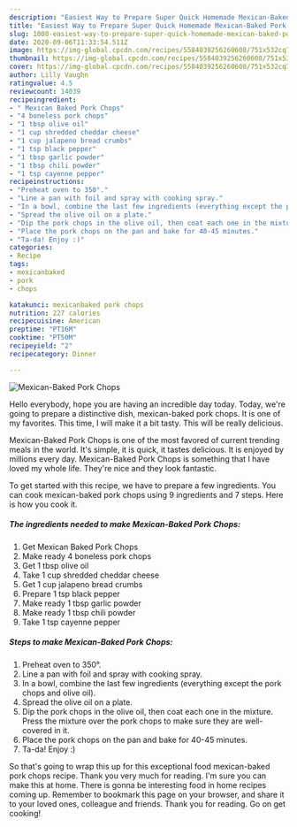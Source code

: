 ```yaml
---
description: "Easiest Way to Prepare Super Quick Homemade Mexican-Baked Pork Chops"
title: "Easiest Way to Prepare Super Quick Homemade Mexican-Baked Pork Chops"
slug: 1000-easiest-way-to-prepare-super-quick-homemade-mexican-baked-pork-chops
date: 2020-09-06T11:33:54.511Z
image: https://img-global.cpcdn.com/recipes/5584039256260608/751x532cq70/mexican-baked-pork-chops-recipe-main-photo.jpg
thumbnail: https://img-global.cpcdn.com/recipes/5584039256260608/751x532cq70/mexican-baked-pork-chops-recipe-main-photo.jpg
cover: https://img-global.cpcdn.com/recipes/5584039256260608/751x532cq70/mexican-baked-pork-chops-recipe-main-photo.jpg
author: Lilly Vaughn
ratingvalue: 4.5
reviewcount: 14039
recipeingredient:
- " Mexican Baked Pork Chops"
- "4 boneless pork chops"
- "1 tbsp olive oil"
- "1 cup shredded cheddar cheese"
- "1 cup jalapeno bread crumbs"
- "1 tsp black pepper"
- "1 tbsp garlic powder"
- "1 tbsp chili powder"
- "1 tsp cayenne pepper"
recipeinstructions:
- "Preheat oven to 350°."
- "Line a pan with foil and spray with cooking spray."
- "In a bowl, combine the last few ingredients (everything except the pork chops and olive oil)."
- "Spread the olive oil on a plate."
- "Dip the pork chops in the olive oil, then coat each one in the mixture. Press the mixture over the pork chops to make sure they are well-covered in it."
- "Place the pork chops on the pan and bake for 40-45 minutes."
- "Ta-da! Enjoy :)"
categories:
- Recipe
tags:
- mexicanbaked
- pork
- chops

katakunci: mexicanbaked pork chops 
nutrition: 227 calories
recipecuisine: American
preptime: "PT16M"
cooktime: "PT50M"
recipeyield: "2"
recipecategory: Dinner

---
```



![Mexican-Baked Pork Chops](https://img-global.cpcdn.com/recipes/5584039256260608/751x532cq70/mexican-baked-pork-chops-recipe-main-photo.jpg)

Hello everybody, hope you are having an incredible day today. Today, we're going to prepare a distinctive dish, mexican-baked pork chops. It is one of my favorites. This time, I will make it a bit tasty. This will be really delicious.

Mexican-Baked Pork Chops is one of the most favored of current trending meals in the world. It's simple, it is quick, it tastes delicious. It is enjoyed by millions every day. Mexican-Baked Pork Chops is something that I have loved my whole life. They're nice and they look fantastic.




To get started with this recipe, we have to prepare a few ingredients. You can cook mexican-baked pork chops using 9 ingredients and 7 steps. Here is how you cook it.

<!--inarticleads1-->

##### The ingredients needed to make Mexican-Baked Pork Chops:

1. Get  Mexican Baked Pork Chops
1. Make ready 4 boneless pork chops
1. Get 1 tbsp olive oil
1. Take 1 cup shredded cheddar cheese
1. Get 1 cup jalapeno bread crumbs
1. Prepare 1 tsp black pepper
1. Make ready 1 tbsp garlic powder
1. Make ready 1 tbsp chili powder
1. Take 1 tsp cayenne pepper




<!--inarticleads2-->

##### Steps to make Mexican-Baked Pork Chops:

1. Preheat oven to 350°.
1. Line a pan with foil and spray with cooking spray.
1. In a bowl, combine the last few ingredients (everything except the pork chops and olive oil).
1. Spread the olive oil on a plate.
1. Dip the pork chops in the olive oil, then coat each one in the mixture. Press the mixture over the pork chops to make sure they are well-covered in it.
1. Place the pork chops on the pan and bake for 40-45 minutes.
1. Ta-da! Enjoy :)




So that's going to wrap this up for this exceptional food mexican-baked pork chops recipe. Thank you very much for reading. I'm sure you can make this at home. There is gonna be interesting food in home recipes coming up. Remember to bookmark this page on your browser, and share it to your loved ones, colleague and friends. Thank you for reading. Go on get cooking!
